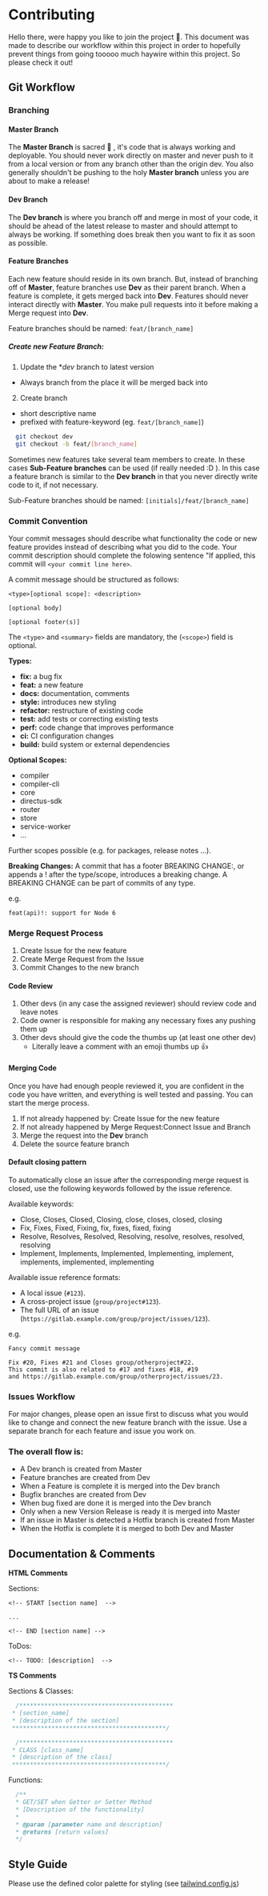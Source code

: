 # Contributing
Hello there, were happy you like to join the project 🦆. This document was made to describe our workflow within this project in order to hopefully prevent things from going tooooo much haywire within this project. So please check it out! 

## Git Workflow

### Branching

#### Master Branch

The **Master Branch** is sacred 🙏 , it's code that is always working and deployable. You should never work directly on master and never push to it from a local version or from any branch other than the origin dev. You also generally shouldn't be pushing to the holy **Master branch** unless you are about to make a release!

#### Dev Branch

The **Dev branch** is where you branch off and merge in most of your code, it should be ahead of the latest release to master and should attempt to always be working. If something does break then you want to fix it as soon as possible.

#### Feature Branches

Each new feature should reside in its own branch. But, instead of branching off of **Master**, feature branches use **Dev** as their parent branch. When a feature is complete, it gets merged back into **Dev**. Features should never interact directly with **Master**. You make pull requests into it before making a Merge request into **Dev**.

Feature branches should be named: `feat/[branch_name]`

##### Create new Feature Branch:

1. Update the \*_dev_ branch to latest version
-   Always branch from the place it will be merged back into

2. Create branch
-   short descriptive name
-   prefixed with feature-keyword (eg. `feat/[branch_name]`)

```sh
  git checkout dev
  git checkout -b feat/[branch_name]
```

Sometimes new features take several team members to create. In these cases **Sub-Feature branches** can be used (if really needed :D ). In this case a feature branch is similar to the **Dev branch** in that you never directly write code to it, if not necessary.

Sub-Feature branches should be named: `[initials]/feat/[branch_name]`


### Commit Convention
Your commit messages should describe what functionality the code or new feature provides instead of describing what you did to the code. Your commit description should complete the folowing sentence "If applied, this commit will `<your commit line here>`. 

A commit message should be structured as follows:

```
<type>[optional scope]: <description>

[optional body]

[optional footer(s)]
```

The `<type>` and `<summary>` fields are mandatory, the (`<scope>`) field is optional.

**Types:**

- **fix:** a bug fix
- **feat:** a new feature
- **docs:**  documentation, comments
- **style:** introduces new styling
- **refactor:** restructure of existing code
- **test:** add tests or correcting existing tests
- **perf:** code change that improves performance
- **ci:** CI configuration changes
- **build:** build system or external dependencies

**Optional Scopes:**
- compiler
- compiler-cli
- core
- directus-sdk
- router
- store
- service-worker
- ...

Further scopes possible (e.g. for packages, release notes ...).

**Breaking Changes:**
A commit that has a footer BREAKING CHANGE:, or appends a ! after the type/scope, introduces a breaking change. A BREAKING CHANGE can be part of commits of any type.

e.g.

```
feat(api)!: support for Node 6
```

### Merge Request Process
1. Create Issue for the new feature 
2. Create Merge Request from the Issue
3. Commit Changes to the new branch

#### Code Review

1. Other devs (in any case the assigned reviewer) should review code and leave notes
2. Code owner is responsible for making any necessary fixes any pushing them up
3. Other devs should give the code the thumbs up (at least one other dev)
    - Literally leave a comment with an emoji thumbs up 👍

#### Merging Code

Once you have had enough people reviewed it, you are confident in the code you have written, and everything is well tested and passing. You can start the merge process.

1. If not already happened by: Create Issue for the new feature
2. If not already happened by Merge Request:Connect Issue and Branch
3. Merge the request into the **Dev** branch
4. Delete the source feature branch

#### Default closing pattern
To automatically close an issue after the corresponding merge request is closed, use the following keywords followed by the issue reference.

Available keywords:

- Close, Closes, Closed, Closing, close, closes, closed, closing
- Fix, Fixes, Fixed, Fixing, fix, fixes, fixed, fixing
- Resolve, Resolves, Resolved, Resolving, resolve, resolves, resolved, resolving
- Implement, Implements, Implemented, Implementing, implement, implements, implemented, implementing

Available issue reference formats:

- A local issue (`#123`).
- A cross-project issue (`group/project#123`).
- The full URL of an issue (`https://gitlab.example.com/group/project/issues/123`).

e.g.

```
Fancy commit message

Fix #20, Fixes #21 and Closes group/otherproject#22.
This commit is also related to #17 and fixes #18, #19
and https://gitlab.example.com/group/otherproject/issues/23.
```

### Issues Workflow
For major changes, please open an issue first to discuss what you would like to change and connect the new feature branch with the issue. Use a separate branch for each feature and issue you work on.

### The overall flow is:

-   A Dev branch is created from Master
-   Feature branches are created from Dev
-   When a Feature is complete it is merged into the Dev branch
-   Bugfix branches are created from Dev
-   When bug fixed are done it is merged into the Dev branch
-   Only when a new Version Release is ready it is merged into Master
-   If an issue in Master is detected a Hotfix branch is created from Master 
-   When the Hotfix is complete it is merged to both Dev and Master

## Documentation & Comments

**HTML Comments**

Sections:

```
<!-- START [section name]  -->

...

<!-- END [section name] -->
```


ToDos:

```
<!-- TODO: [description]  -->
```

**TS Comments**

Sections & Classes:

```ts
  /*******************************************
 * [section_name]
 * [description of the section]
 *******************************************/
```

```ts
  /*******************************************
 * CLASS [class_name]
 * [description of the class]
 *******************************************/
```

Functions:

```ts
  /**
  * GET/SET when Getter or Setter Method
  * [Description of the functionality]
  *
  * @param [parameter name and description]
  * @returns [return values]
  */
```

## Style Guide
Please use the defined color palette for styling (see [tailwind.config.js](tailwind.config.js))